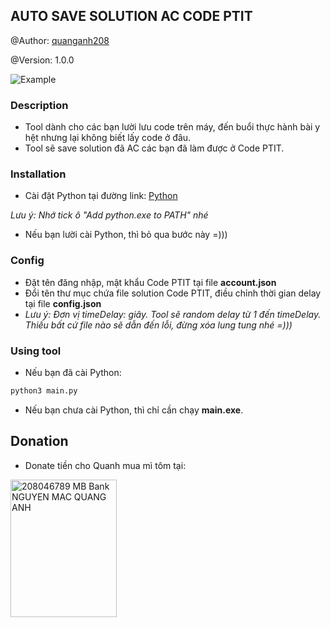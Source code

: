 ## AUTO SAVE SOLUTION AC CODE PTIT

@Author: [quanganh208](https://github.com/quanganh208)

@Version: 1.0.0

<img src="https://i.postimg.cc/s2dDLwMm/example.png)](https://postimg.cc/18BQn0cV" alt="Example" title= "Example">

### Description

- Tool dành cho các bạn lười lưu code trên máy, đến buổi thực hành bài y hệt nhưng lại không biết lấy code ở đâu.
- Tool sẽ save solution đã AC các bạn đã làm được ở Code PTIT.

### Installation

- Cài đặt Python tại đường link: [Python](https://www.python.org/)

_Lưu ý: Nhớ tick ô "Add python.exe to PATH" nhé_

- Nếu bạn lười cài Python, thì bỏ qua bước này =)))

### Config

- Đặt tên đăng nhập, mật khẩu Code PTIT tại file **account.json**
- Đổi tên thư mục chứa file solution Code PTIT, điều chỉnh thời gian delay tại file **config.json**
- _Lưu ý: Đơn vị timeDelay: giây. Tool sẽ random delay từ 1 đến timeDelay. Thiếu bất cứ file nào sẽ dẫn đến lỗi, đừng xóa lung tung nhé =)))_

### Using tool

- Nếu bạn đã cài Python:

```sh
python3 main.py
```

- Nếu bạn chưa cài Python, thì chỉ cần chạy **main.exe**.

## Donation

- Donate tiền cho Quanh mua mì tôm tại:

<img src="https://i.ibb.co/Z6wj1hg/387519503-1014386016510688-7126056876433079552-n.png" alt="208046789 MB Bank NGUYEN MAC QUANG ANH" title= "QR Donate for Quanh" width="170" height="220">
